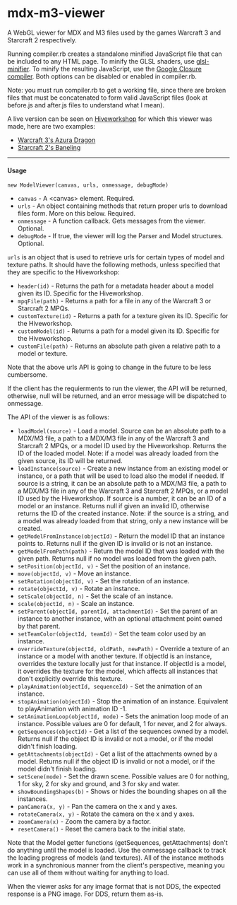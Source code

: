mdx-m3-viewer
=============

A WebGL viewer for MDX and M3 files used by the games Warcraft 3 and Starcraft 2 respectively.

Running compiler.rb creates a standalone minified JavaScript file that can be included to any HTML page.
To minify the GLSL shaders, use [glsl-minifier](https://github.com/flowtsohg/glsl-minifier).
To minify the resulting JavaScript, use the [Google Closure compiler](https://developers.google.com/closure/compiler/).
Both options can be disabled or enabled in compiler.rb.

Note: you must run compiler.rb to get a working file, since there are broken files that must be concatenated to form valid JavaScript files (look at before.js and after.js files to understand what I mean).

A live version can be seen on [Hiveworkshop](http://www.hiveworkshop.com) for which this viewer was made, here are two examples:
* [Warcraft 3's Azura Dragon](http://www.hiveworkshop.com/model_viewer/?mpq=Units/Creeps/AzureDragon/AzureDragon.mdx)
* [Starcraft 2's Baneling](http://www.hiveworkshop.com/model_viewer/?mpq=Assets/units/zerg/baneling/baneling.m3)

------------------------

#### Usage

`new ModelViewer(canvas, urls, onmessage, debugMode)`

* `canvas` - A \<canvas> element. Required.
* `urls` - An object containing methods that return proper urls to download files form. More on this below. Required.
* `onmessage` - A function callback. Gets messages from the viewer. Optional.
* `debugMode` - If true, the viewer will log the Parser and Model structures. Optional.

`urls` is an object that is used to retrieve urls for certain types of model and texture paths. It should have the following methods, unless specified that they are specific to the Hiveworkshop:

* `header(id)` - Returns the path for a metadata header about a model given its ID. Specific for the Hiveworkshop.
* `mpqFile(path)` - Returns a path for a file in any of the Warcraft 3 or Starcraft 2 MPQs.
* `customTexture(id)` - Returns a path for a texture given its ID. Specific for the Hiveworkshop.
* `customModel(id)` - Returns a path for a model given its ID. Specific for the Hiveworkshop.
* `customFile(path)` - Returns an absolute path given a relative path to a model or texture.

Note that the above urls API is going to change in the future to be less cumbersome.

If the client has the requierments to run the viewer, the API will be returned, otherwise, null will be returned, and an error message will be dispatched to onmessage.

The API of the viewer is as follows:

* `loadModel(source)` - Load a model. Source can be an absolute path to a MDX/M3 file, a path to a MDX/M3 file in any of the Warcraft 3 and Starcraft 2 MPQs, or a model ID used by the Hiveworkshop. Returns the ID of the loaded model. Note: if a model was already loaded from the given source, its ID will be returned.
* `loadInstance(source)` - Create a new instance from an existing model or instance, or a path that will be used to load also the model if needed. If source is a string, it can be an absolute path to a MDX/M3 file, a path to a MDX/M3 file in any of the Warcraft 3 and Starcraft 2 MPQs, or a model ID used by the Hiveworkshop. If source is a number, it can be an ID of a model or an instance. Returns null if given an invalid ID, otherwise returns the ID of the created instance. Note: if the source is a string, and a model was already loaded from that string, only a new instance will be created.
* `getModelFromInstance(objectId)` - Return the model ID that an instance points to. Returns null if the given ID is invalid or is not an instance.
* `getModelFromPath(path)` - Return the model ID that was loaded with the given path. Returns null if no model was loaded from the given path.
* `setPosition(objectId, v)` - Set the position of an instance.
* `move(objectId, v)` - Move an instance.
* `setRotation(objectId, v)` - Set the rotation of an instance.
* `rotate(objectId, v)` - Rotate an instance.
* `setScale(objectId, n)` - Set the scale of an instance.
* `scale(objectId, n)` - Scale an instance.
* `setParent(objectId, parentId, attachmentId)` - Set the parent of an instance to another instance, with an optional attachment point owned by that parent.
* `setTeamColor(objectId, teamId)` - Set the team color used by an instance.
* `overrideTexture(objectId, oldPath, newPath)` - Override a texture of an instance or a model with another texture. If objectId is an instance, overrides the texture locally just for that instance. If objectId is a model, it overrides the texture for the model, which affects all instances that don't explicitly override this texture.
* `playAnimation(objectId, sequenceId)` - Set the animation of an instance.
* `stopAnimation(objectId)` - Stop the animation of an instance. Equivalent to playAnimation with animation ID -1.
* `setAnimationLoop(objectId, mode)` - Sets the animation loop mode of an instance. Possible values are 0 for default, 1 for never, and 2 for always.
* `getSequences(objectId)` - Get a list of the sequences owned by a model. Returns null if the object ID is invalid or not a model, or if the model didn't finish loading.
* `getAttachments(objectId)` - Get a list of the attachments owned by a model. Returns null if the object ID is invalid or not a model, or if the model didn't finish loading.
* `setScene(mode)` - Set the drawn scene. Possible values are 0 for nothing, 1 for sky, 2 for sky and ground, and 3 for sky and water.
* `showBoundingShapes(b)` - Shows or hides the bounding shapes on all the instances.
* `panCamera(x, y)` - Pan the camera on the x and y axes.
* `rotateCamera(x, y)` - Rotate the camera on the x and y axes.
* `zoomCamera(x)` - Zoom the camera by a factor.
* `resetCamera()` - Reset the camera back to the initial state.

Note that the Model getter functions  (getSequences, getAttachments) don't do anything until the model is loaded. Use the onmessage callback to track the loading progress of models (and textures).
All of the instance methods work in a synchronious manner from the client's perspective, meaning you can use all of them without waiting for anything to load.

When the viewer asks for any image format that is not DDS, the expected response is a PNG image. For DDS, return them as-is.
